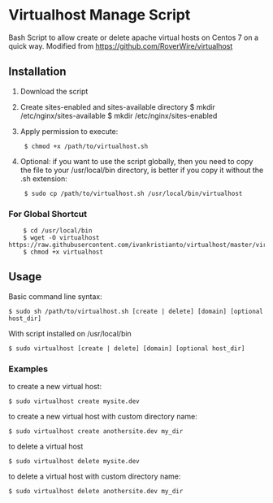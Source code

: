 Virtualhost Manage Script
===========

Bash Script to allow create or delete apache virtual hosts on Centos 7 on a quick way.
Modified from https://github.com/RoverWire/virtualhost

## Installation ##

1. Download the script
1. Create sites-enabled and sites-available directory
        $ mkdir /etc/nginx/sites-available
        $ mkdir /etc/nginx/sites-enabled

1. Apply permission to execute:

        $ chmod +x /path/to/virtualhost.sh

1. Optional: if you want to use the script globally, then you need to copy the file to your /usr/local/bin directory, is better
if you copy it without the .sh extension:

        $ sudo cp /path/to/virtualhost.sh /usr/local/bin/virtualhost

### For Global Shortcut ###

        $ cd /usr/local/bin
        $ wget -O virtualhost https://raw.githubusercontent.com/ivankristianto/virtualhost/master/virtualhost.sh
        $ chmod +x virtualhost

## Usage ##

Basic command line syntax:

    $ sudo sh /path/to/virtualhost.sh [create | delete] [domain] [optional host_dir]

With script installed on /usr/local/bin

    $ sudo virtualhost [create | delete] [domain] [optional host_dir]


### Examples ###

to create a new virtual host:

    $ sudo virtualhost create mysite.dev

to create a new virtual host with custom directory name:

    $ sudo virtualhost create anothersite.dev my_dir

to delete a virtual host

    $ sudo virtualhost delete mysite.dev

to delete a virtual host with custom directory name:

    $ sudo virtualhost delete anothersite.dev my_dir